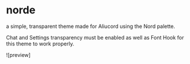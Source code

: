 # norde
a simple, transparent theme made for Aliucord using the Nord palette.

Chat and Settings transparency must be enabled as well as Font Hook for this theme to work properly.

![preview]

